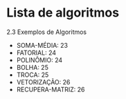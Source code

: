 Lista de algoritmos===================2.3 Exemplos de Algoritmos- SOMA-MÉDIA: 23- FATORIAL: 24- POLINÔMIO: 24- BOLHA: 25- TROCA: 25- VETORIZAÇÃO: 26- RECUPERA-MATRIZ: 26